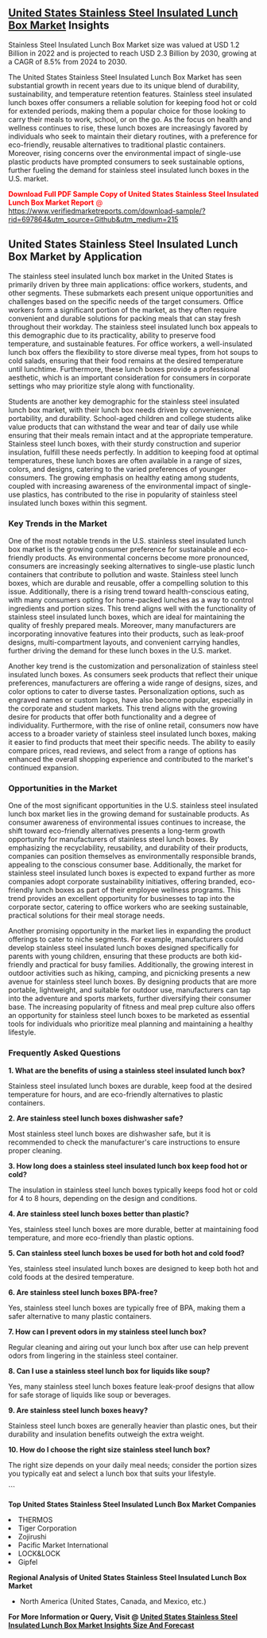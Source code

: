 <h2><a href="https://www.verifiedmarketreports.com/download-sample/?rid=697864&amp;utm_source=Github&amp;utm_medium=215" target="_blank">United States Stainless Steel Insulated Lunch Box Market</a> Insights</h2><p>Stainless Steel Insulated Lunch Box Market size was valued at USD 1.2 Billion in 2022 and is projected to reach USD 2.3 Billion by 2030, growing at a CAGR of 8.5% from 2024 to 2030.</p><p><p>The United States Stainless Steel Insulated Lunch Box Market has seen substantial growth in recent years due to its unique blend of durability, sustainability, and temperature retention features. Stainless steel insulated lunch boxes offer consumers a reliable solution for keeping food hot or cold for extended periods, making them a popular choice for those looking to carry their meals to work, school, or on the go. As the focus on health and wellness continues to rise, these lunch boxes are increasingly favored by individuals who seek to maintain their dietary routines, with a preference for eco-friendly, reusable alternatives to traditional plastic containers. Moreover, rising concerns over the environmental impact of single-use plastic products have prompted consumers to seek sustainable options, further fueling the demand for stainless steel insulated lunch boxes in the U.S. market. <p><span class=""><span style="color: #ff0000;"><strong>Download Full PDF Sample Copy of United States Stainless Steel Insulated Lunch Box Market Report</strong> @ </span><a href="https://www.verifiedmarketreports.com/download-sample/?rid=697864&amp;utm_source=Github&amp;utm_medium=215" target="_blank">https://www.verifiedmarketreports.com/download-sample/?rid=697864&amp;utm_source=Github&amp;utm_medium=215</a></span></p></p><h2>United States Stainless Steel Insulated Lunch Box Market by Application</h2><p>The stainless steel insulated lunch box market in the United States is primarily driven by three main applications: office workers, students, and other segments. These submarkets each present unique opportunities and challenges based on the specific needs of the target consumers. Office workers form a significant portion of the market, as they often require convenient and durable solutions for packing meals that can stay fresh throughout their workday. The stainless steel insulated lunch box appeals to this demographic due to its practicality, ability to preserve food temperature, and sustainable features. For office workers, a well-insulated lunch box offers the flexibility to store diverse meal types, from hot soups to cold salads, ensuring that their food remains at the desired temperature until lunchtime. Furthermore, these lunch boxes provide a professional aesthetic, which is an important consideration for consumers in corporate settings who may prioritize style along with functionality.</p><p>Students are another key demographic for the stainless steel insulated lunch box market, with their lunch box needs driven by convenience, portability, and durability. School-aged children and college students alike value products that can withstand the wear and tear of daily use while ensuring that their meals remain intact and at the appropriate temperature. Stainless steel lunch boxes, with their sturdy construction and superior insulation, fulfill these needs perfectly. In addition to keeping food at optimal temperatures, these lunch boxes are often available in a range of sizes, colors, and designs, catering to the varied preferences of younger consumers. The growing emphasis on healthy eating among students, coupled with increasing awareness of the environmental impact of single-use plastics, has contributed to the rise in popularity of stainless steel insulated lunch boxes within this segment.</p><h3>Key Trends in the Market</h3><p>One of the most notable trends in the U.S. stainless steel insulated lunch box market is the growing consumer preference for sustainable and eco-friendly products. As environmental concerns become more pronounced, consumers are increasingly seeking alternatives to single-use plastic lunch containers that contribute to pollution and waste. Stainless steel lunch boxes, which are durable and reusable, offer a compelling solution to this issue. Additionally, there is a rising trend toward health-conscious eating, with many consumers opting for home-packed lunches as a way to control ingredients and portion sizes. This trend aligns well with the functionality of stainless steel insulated lunch boxes, which are ideal for maintaining the quality of freshly prepared meals. Moreover, many manufacturers are incorporating innovative features into their products, such as leak-proof designs, multi-compartment layouts, and convenient carrying handles, further driving the demand for these lunch boxes in the U.S. market.</p><p>Another key trend is the customization and personalization of stainless steel insulated lunch boxes. As consumers seek products that reflect their unique preferences, manufacturers are offering a wide range of designs, sizes, and color options to cater to diverse tastes. Personalization options, such as engraved names or custom logos, have also become popular, especially in the corporate and student markets. This trend aligns with the growing desire for products that offer both functionality and a degree of individuality. Furthermore, with the rise of online retail, consumers now have access to a broader variety of stainless steel insulated lunch boxes, making it easier to find products that meet their specific needs. The ability to easily compare prices, read reviews, and select from a range of options has enhanced the overall shopping experience and contributed to the market's continued expansion.</p><h3>Opportunities in the Market</h3><p>One of the most significant opportunities in the U.S. stainless steel insulated lunch box market lies in the growing demand for sustainable products. As consumer awareness of environmental issues continues to increase, the shift toward eco-friendly alternatives presents a long-term growth opportunity for manufacturers of stainless steel lunch boxes. By emphasizing the recyclability, reusability, and durability of their products, companies can position themselves as environmentally responsible brands, appealing to the conscious consumer base. Additionally, the market for stainless steel insulated lunch boxes is expected to expand further as more companies adopt corporate sustainability initiatives, offering branded, eco-friendly lunch boxes as part of their employee wellness programs. This trend provides an excellent opportunity for businesses to tap into the corporate sector, catering to office workers who are seeking sustainable, practical solutions for their meal storage needs.</p><p>Another promising opportunity in the market lies in expanding the product offerings to cater to niche segments. For example, manufacturers could develop stainless steel insulated lunch boxes designed specifically for parents with young children, ensuring that these products are both kid-friendly and practical for busy families. Additionally, the growing interest in outdoor activities such as hiking, camping, and picnicking presents a new avenue for stainless steel lunch boxes. By designing products that are more portable, lightweight, and suitable for outdoor use, manufacturers can tap into the adventure and sports markets, further diversifying their consumer base. The increasing popularity of fitness and meal prep culture also offers an opportunity for stainless steel lunch boxes to be marketed as essential tools for individuals who prioritize meal planning and maintaining a healthy lifestyle.</p><h3>Frequently Asked Questions</h3><p><strong>1. What are the benefits of using a stainless steel insulated lunch box?</strong></p><p>Stainless steel insulated lunch boxes are durable, keep food at the desired temperature for hours, and are eco-friendly alternatives to plastic containers.</p><p><strong>2. Are stainless steel lunch boxes dishwasher safe?</strong></p><p>Most stainless steel lunch boxes are dishwasher safe, but it is recommended to check the manufacturer's care instructions to ensure proper cleaning.</p><p><strong>3. How long does a stainless steel insulated lunch box keep food hot or cold?</strong></p><p>The insulation in stainless steel lunch boxes typically keeps food hot or cold for 4 to 8 hours, depending on the design and conditions.</p><p><strong>4. Are stainless steel lunch boxes better than plastic?</strong></p><p>Yes, stainless steel lunch boxes are more durable, better at maintaining food temperature, and more eco-friendly than plastic options.</p><p><strong>5. Can stainless steel lunch boxes be used for both hot and cold food?</strong></p><p>Yes, stainless steel insulated lunch boxes are designed to keep both hot and cold foods at the desired temperature.</p><p><strong>6. Are stainless steel lunch boxes BPA-free?</strong></p><p>Yes, stainless steel lunch boxes are typically free of BPA, making them a safer alternative to many plastic containers.</p><p><strong>7. How can I prevent odors in my stainless steel lunch box?</strong></p><p>Regular cleaning and airing out your lunch box after use can help prevent odors from lingering in the stainless steel container.</p><p><strong>8. Can I use a stainless steel lunch box for liquids like soup?</strong></p><p>Yes, many stainless steel lunch boxes feature leak-proof designs that allow for safe storage of liquids like soup or beverages.</p><p><strong>9. Are stainless steel lunch boxes heavy?</strong></p><p>Stainless steel lunch boxes are generally heavier than plastic ones, but their durability and insulation benefits outweigh the extra weight.</p><p><strong>10. How do I choose the right size stainless steel lunch box?</strong></p><p>The right size depends on your daily meal needs; consider the portion sizes you typically eat and select a lunch box that suits your lifestyle.</p>```</p><p><strong>Top United States Stainless Steel Insulated Lunch Box Market Companies</strong></p><div data-test-id=""><p><li>THERMOS</li><li> Tiger Corporation</li><li> Zojirushi</li><li> Pacific Market International</li><li> LOCK&LOCK</li><li> Gipfel</li></p><div><strong>Regional Analysis of&nbsp;United States Stainless Steel Insulated Lunch Box Market</strong></div><ul><li dir="ltr"><p dir="ltr">North America&nbsp;(United States, Canada, and Mexico, etc.)</p></li></ul><p><strong>For More Information or Query, Visit @&nbsp;</strong><strong><a href="https://www.verifiedmarketreports.com/product/stainless-steel-insulated-lunch-box-market/?utm_source=Github&amp;utm_medium=215" target="_blank">United States Stainless Steel Insulated Lunch Box Market Insights Size And Forecast</a></strong></p></div>
